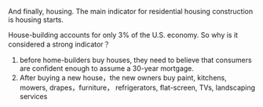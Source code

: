 And finally, housing. The main indicator for residential housing
construction is housing starts.

House-building accounts for only 3% of the U.S. economy. So why is it
considered a strong indicator？

1. before home-builders buy houses, they need to believe that consumers are confident enough to assume a 30-year mortgage.
2. After buying a new house，the new owners buy paint, kitchens, mowers, drapes，furniture， refrigerators, flat-screen, TVs, landscaping services